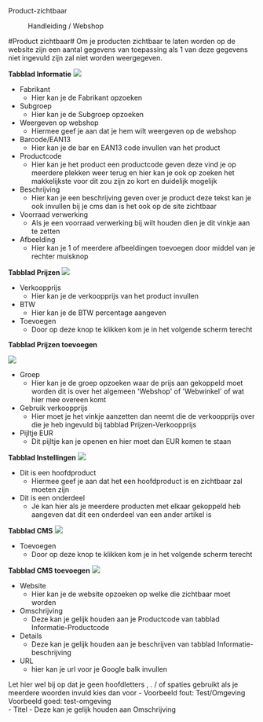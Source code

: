 <properties>
	<page>
		<title>Product-zichtbaar</title>
		<description>Product-zichtbaar</description>
	</page>
	<menu>
		<position>Handleiding / Webshop</position>
		<title>product zichtbaar</title>
	</menu>
</properties>


#Product zichtbaar#
Om je producten zichtbaar te laten worden op de website zijn een aantal gegevens van toepassing als 1 van deze gegevens niet ingevuld zijn zal niet worden weergegeven.

**Tabblad Informatie**
![](images/informatie.JPG)

- Fabrikant
  - Hier kan je de Fabrikant opzoeken
- Subgroep
  - Hier kan je de Subgroep opzoeken
- Weergeven op webshop
  - Hiermee geef je aan dat je hem wilt weergeven op de webshop
- Barcode/EAN13
  - Hier kan je de bar en EAN13 code invullen van het product
- Productcode
  - Hier kan je het product een productcode geven deze vind je op meerdere plekken weer terug en hier kan je ook op zoeken het makkelijkste voor dit zou zijn zo kort en duidelijk mogelijk
- Beschrijving
  - Hier kan je een beschrijving geven over je product deze tekst kan je ook invullen bij je cms dan is het ook op de site zichtbaar
- Voorraad verwerking
  - Als je een voorraad verwerking bij wilt houden dien je dit vinkje aan te zetten
- Afbeelding
  - Hier kan je 1 of meerdere afbeeldingen toevoegen door middel van je rechter muisknop


**Tabblad Prijzen**
![](images/prijzen.JPG)

- Verkoopprijs
  - Hier kan je de verkoopprijs van het product invullen
- BTW
  - Hier kan je de BTW percentage aangeven
- Toevoegen
  - Door op deze knop te klikken kom je in het volgende scherm terecht


**Tabblad Prijzen toevoegen**

![](images/prijzen-toevoegen.jpg)

- Groep
  - Hier kan je de groep opzoeken waar de prijs aan gekoppeld moet worden dit is over het algemeen 'Webshop' of 'Webwinkel' of wat hier mee overeen komt
- Gebruik verkoopprijs
  - Hier moet je het vinkje aanzetten dan neemt die de verkoopprijs over die je heb ingevuld bij tabblad Prijzen-Verkoopprijs
- Pijltje EUR
  - Dit pijltje kan je openen en hier moet dan EUR komen te staan


**Tabblad Instellingen**
![](images/instellingen.JPG)

- Dit is een hoofdproduct
  - Hiermee geef je aan dat het een hoofdproduct is en zichtbaar zal moeten zijn
- Dit is een onderdeel
  - Je kan hier als je meerdere producten met elkaar gekoppeld heb aangeven dat dit een onderdeel van een ander artikel is
 
**Tabblad CMS**
![](images/cms.JPG)

- Toevoegen
  - Door op deze knop te klikken kom je in het volgende scherm terecht
 

**Tabblad CMS toevoegen**
![](images/cms-toevoegen.jpg)

- Website
  - Hier kan je de website opzoeken op welke die zichtbaar moet worden
- Omschrijving
  - Deze kan je gelijk houden aan je Productcode van tabblad Informatie-Productcode
- Details
  - Deze kan je gelijk houden aan je beschrijven van tabblad Informatie-beschrijving
- URL
  - hier kan je url voor je Google balk invullen
<div class="warning"> Let hier wel bij op dat je geen hoofdletters , . / of spaties gebruikt als je meerdere woorden invuld kies dan voor - Voorbeeld fout: Test/Omgeving Voorbeeld goed: test-omgeving</div>
- Titel
  - Deze kan je gelijk houden aan Omschrijving
